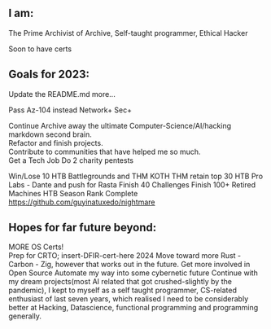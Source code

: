## I am:
The Prime Archivist of Archive, Self-taught programmer, Ethical Hacker

Soon to have certs


## Goals for 2023:

Update the README.md more...

Pass Az-104 instead Network+ Sec+ 

Continue Archive away the ultimate Computer-Science/AI/hacking markdown second brain.  
Refactor and finish projects.  
Contribute to communities that have helped me so much.   
Get a Tech Job 
Do 2 charity pentests

Win/Lose 10 HTB Battlegrounds and THM KOTH 
THM retain top 30
HTB Pro Labs - Dante and push for Rasta
Finish 40 Challenges
Finish 100+ Retired Machines
HTB Season Rank
Complete https://github.com/guyinatuxedo/nightmare


## Hopes for far future beyond:

MORE OS Certs!  
Prep for CRTO; insert-DFIR-cert-here 2024
Move toward more Rust - Carbon - Zig, however that works out in the future.
Get more involved in Open Source 
Automate my way into some cybernetic future
Continue with my dream projects(most AI related that got crushed-slightly by the pandemic), I kept to myself as a self taught programmer, CS-related enthusiast of last seven years, which realised I need to be considerably better at Hacking, Datascience, functional programming and programming generally.
